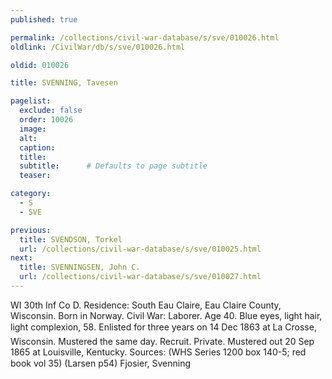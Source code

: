 ```yaml
---
published: true

permalink: /collections/civil-war-database/s/sve/010026.html
oldlink: /CivilWar/db/s/sve/010026.html

oldid: 010026

title: SVENNING, Tavesen

pagelist:
  exclude: false
  order: 10026
  image: 
  alt:
  caption:
  title:
  subtitle:      # Defaults to page subtitle
  teaser:

category: 
  - S 
  - SVE

previous:
  title: SVENDSON, Torkel
  url: /collections/civil-war-database/s/sve/010025.html  
next:
  title: SVENNINGSEN, John C.
  url: /collections/civil-war-database/s/sve/010027.html   
---
```

WI 30th Inf Co D. Residence: South Eau Claire, Eau Claire County, Wisconsin. Born in Norway. Civil War: Laborer. Age 40. Blue eyes, light hair, light complexion, 5&#146;8&#148;. Enlisted for three years on 14 Dec 1863 at La Crosse, Wisconsin. Mustered the same day. Recruit. Private. Mustered out 20 Sep 1865 at Louisville, Kentucky. Sources: (WHS Series 1200 box 140-5; red book vol 35) (Larsen p54) &#147;Fjosier, Svenning&#148;